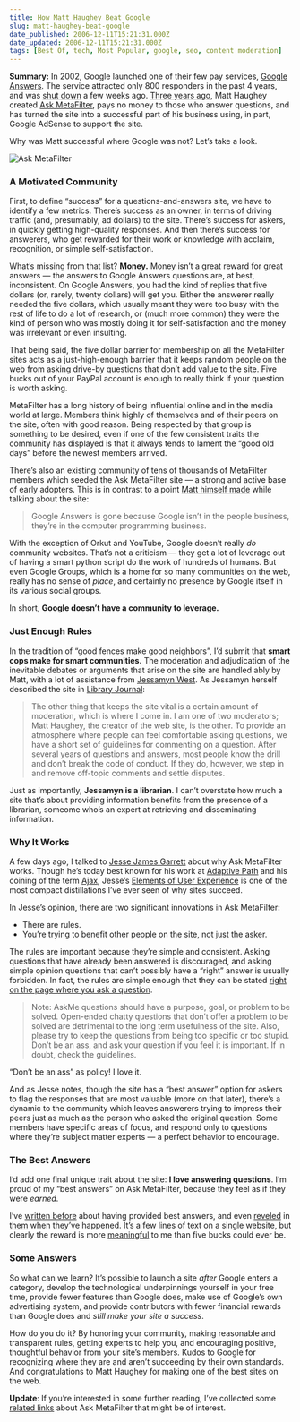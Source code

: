 ```yaml
---
title: How Matt Haughey Beat Google
slug: matt-haughey-beat-google
date_published: 2006-12-11T15:21:31.000Z
date_updated: 2006-12-11T15:21:31.000Z
tags: [Best Of, tech, Most Popular, google, seo, content moderation]
---
```


**Summary:** In 2002, Google launched one of their few pay services, [Google Answers](http://answers.google.com/answers/). The service attracted only 800 responders in the past 4 years, and was [shut down](http://googleblog.blogspot.com/2006/11/adieu-to-google-answers.html) a few weeks ago. [Three years ago](http://metatalk.metafilter.com/mefi/3703), Matt Haughey created [Ask MetaFilter](http://ask.metafilter.com/), pays no money to those who answer questions, and has turned the site into a successful part of his business using, in part, Google AdSense to support the site.

Why was Matt successful where Google was not? Let’s take a look.

![Ask MetaFilter](https://cdn.glitch.global/404b3890-f989-441b-8d84-a05be36ed386/ask-metafilter.jpg?v=1727918679781)

### A Motivated Community

First, to define “success” for a questions-and-answers site, we have to identify a few metrics. There’s success as an owner, in terms of driving traffic (and, presumably, ad dollars) to the site. There’s success for askers, in quickly getting high-quality responses. And then there’s success for answerers, who get rewarded for their work or knowledge with acclaim, recognition, or simple self-satisfaction.

What’s missing from that list? **Money.** Money isn’t a great reward for great answers — the answers to Google Answers questions are, at best, inconsistent. On Google Answers, you had the kind of replies that five dollars (or, rarely, twenty dollars) will get you. Either the answerer really needed the five dollars, which usually meant they were too busy with the rest of life to do a lot of research, or (much more common) they were the kind of person who was mostly doing it for self-satisfaction and the money was irrelevant or even insulting.

That being said, the five dollar barrier for membership on all the MetaFilter sites acts as a just-high-enough barrier that it keeps random people on the web from asking drive-by questions that don’t add value to the site. Five bucks out of your PayPal account is enough to really think if your question is worth asking.

MetaFilter has a long history of being influential online and in the media world at large. Members think highly of themselves and of their peers on the site, often with good reason. Being respected by that group is something to be desired, even if one of the few consistent traits the community has displayed is that it always tends to lament the “good old days” before the newest members arrived.

There’s also an existing community of tens of thousands of MetaFilter members which seeded the Ask MetaFilter site — a strong and active base of early adopters. This is in contrast to a point [Matt himself made](http://www.metafilter.com/mefi/56634#1509927) while talking about the site:

> Google Answers is gone because Google isn’t in the people business, they’re in the computer programming business.

With the exception of Orkut and YouTube, Google doesn’t really *do* community websites. That’s not a criticism — they get a lot of leverage out of having a smart python script do the work of hundreds of humans. But even Google Groups, which is a home for so many communities on the web, really has no sense of *place*, and certainly no presence by Google itself in its various social groups.

In short, **Google doesn’t have a community to leverage.**

### Just Enough Rules

In the tradition of “good fences make good neighbors”, I’d submit that **smart cops make for smart communities.** The moderation and adjudication of the inevitable debates or arguments that arise on the site are handled ably by Matt, with a lot of assistance from [Jessamyn West](http://www.jessamyn.com/). As Jessamyn herself described the site in [Library Journal](http://www.libraryjournal.com/article/CA6379558.html):

> The other thing that keeps the site vital is a certain amount of moderation, which is where I come in. I am one of two moderators; Matt Haughey, the creator of the web site, is the other. To provide an atmosphere where people can feel comfortable asking questions, we have a short set of guidelines for commenting on a question. After several years of questions and answers, most people know the drill and don’t break the code of conduct. If they do, however, we step in and remove off-topic comments and settle disputes.

Just as importantly, **Jessamyn is a librarian**. I can’t overstate how much a site that’s about providing information benefits from the presence of a librarian, someome who’s an expert at retrieving and disseminating information.

### Why It Works

A few days ago, I talked to [Jesse James Garrett](http://blog.jjg.net/) about why Ask MetaFilter works. Though he’s today best known for his work at [Adaptive Path](http://www.adaptivepath.com/) and his coining of the term [Ajax](http://adaptivepath.com/publications/essays/archives/000385.php), Jesse’s [Elements of User Experience](http://www.jjg.net/elements/) is one of the most compact distillations I’ve ever seen of why sites succeed.

In Jesse’s opinion, there are two significant innovations in Ask MetaFilter:

- There are rules.
- You’re trying to benefit other people on the site, not just the asker.

The rules are important because they’re simple and consistent. Asking questions that have already been answered is discouraged, and asking simple opinion questions that can’t possibly have a “right” answer is usually forbidden. In fact, the rules are simple enough that they can be stated [right on the page where you ask a question](http://ask.metafilter.com/contribute/post.cfm).

> Note: AskMe questions should have a purpose, goal, or problem to be solved. Open-ended chatty questions that don’t offer a problem to be solved are detrimental to the long term usefulness of the site. Also, please try to keep the questions from being too specific or too stupid. Don’t be an ass, and ask your question if you feel it is important. If in doubt, check the guidelines.

“Don’t be an ass” as policy! I love it.

And as Jesse notes, though the site has a “best answer” option for askers to flag the responses that are most valuable (more on that later), there’s a dynamic to the community which leaves answerers trying to impress their peers just as much as the person who asked the original question. Some members have specific areas of focus, and respond only to questions where they’re subject matter experts — a perfect behavior to encourage.

### The Best Answers

I’d add one final unique trait about the site: **I love answering questions**. I’m proud of my “best answers” on Ask MetaFilter, because they feel as if they were *earned*.

I’ve [written before](/2006/11/12/borat_blogs_boo) about having provided best answers, and even [reveled](http://anil.vox.com/library/post/best-answer-again.html) in [them](http://anil.vox.com/library/post/best-answers.html) when they’ve happened. It’s a few lines of text on a single website, but clearly the reward is more [meaningful](/2006/07/05/making_somethin) to me than five bucks could ever be.

### Some Answers

So what can we learn? It’s possible to launch a site *after* Google enters a category, develop the technological underpinnings yourself in your free time, provide fewer features than Google does, make use of Google’s own advertising system, and provide contributors with fewer financial rewards than Google does and *still make your site a success*.

How do you do it? By honoring your community, making reasonable and transparent rules, getting experts to help you, and encouraging positive, thoughtful behavior from your site’s members. Kudos to Google for recognizing where they are and aren’t succeeding by their own standards. And congratulations to Matt Haughey for making one of the best sites on the web.

**Update**: If you’re interested in some further reading, I’ve collected some [related links](/2006/12/ask-metafilter-links.html) about Ask MetaFilter that might be of interest.
